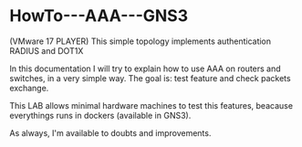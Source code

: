 # HowTo---AAA---GNS3
(VMware 17 PLAYER)
This simple topology implements authentication RADIUS and DOT1X

In this documentation I will try to explain how to use AAA on routers and switches, in a very simple way.
The goal is: test feature and check packets exchange.

This LAB allows minimal hardware machines to test this features, beacause everythings runs in dockers (available in GNS3).


As always, I'm available to doubts and improvements.


